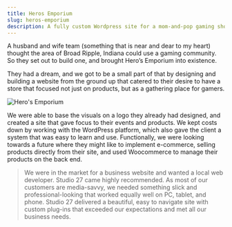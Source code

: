 ```yaml
---
title: Heros Emporium
slug: heros-emporium
description: A fully custom Wordpress site for a mom-and-pop gaming shop.
---
```

A husband and wife team (something that is near and dear to my heart) thought the area of Broad Ripple, Indiana could use a gaming community. So they set out to build one, and brought Hero’s Emporium into existence.

They had a dream, and we got to be a small part of that by designing and building a website from the ground up that catered to their desire to have a store that focused not just on products, but as a gathering place for gamers.

![Hero's Emporium](/assets/heros-emporium.jpg)

We were able to base the visuals on a logo they already had designed, and created a site that gave focus to their events and products. We kept costs down by working with the WordPress platform, which also gave the client a system that was easy to learn and use. Functionally, we were looking towards a future where they might like to implement e-commerce, selling products directly from their site, and used Woocommerce to manage their products on the back end.

> We were in the market for a business website and wanted a local web developer. Studio 27 came highly recommended. As most of our customers are media-savvy, we needed something slick and professional-looking that worked equally well on PC, tablet, and phone. Studio 27 delivered a beautiful, easy to navigate site with custom plug-ins that exceeded our expectations and met all our business needs.